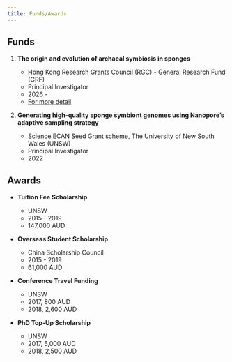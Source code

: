 ```yaml
---
title: Funds/Awards
---
```



## Funds

1. **The origin and evolution of archaeal symbiosis in sponges**
   - Hong Kong Research Grants Council (RGC) - General Research Fund (GRF)
   - Principal Investigator
   - 2026 - 
   - [For more detail](https://cerg1.ugc.edu.hk/cergprod/scrrm00542.jsp?proj_id=16103925&old_proj_id=null&proj_title=&isname=&ioname=weizhi&institution=&subject=&pages=1&year=&theSubmit=16103925)


2. **Generating high-quality sponge symbiont genomes using Nanopore’s adaptive sampling strategy**
   - Science ECAN Seed Grant scheme, The University of New South Wales (UNSW)
   - Principal Investigator
   - 2022 


## Awards

- **Tuition Fee Scholarship**
   - UNSW
   - 2015 - 2019
   - 147,000 AUD


- **Overseas Student Scholarship**
   - China Scholarship Council
   - 2015 - 2019
   - 61,000 AUD
  

- **Conference Travel Funding**
   - UNSW
   - 2017, 800 AUD
   - 2018, 2,600 AUD


- **PhD Top-Up Scholarship**
   - UNSW
   - 2017, 5,000 AUD
   - 2018, 2,500 AUD





